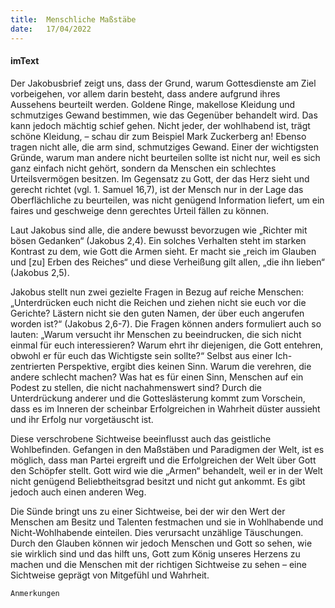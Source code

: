 ```yaml
---
title:  Menschliche Maßstäbe
date:   17/04/2022
---
```


#### imText

Der Jakobusbrief zeigt uns, dass der Grund, warum Gottesdienste am Ziel vorbeigehen, vor allem darin besteht, dass andere aufgrund ihres Aussehens beurteilt werden. Goldene Ringe, makellose Kleidung und schmutziges Gewand bestimmen, wie das Gegenüber behandelt wird. Das kann jedoch mächtig schief gehen. Nicht jeder, der wohlhabend ist, trägt schöne Kleidung, – schau dir zum Beispiel Mark Zuckerberg an! Ebenso tragen nicht alle, die arm sind, schmutziges Gewand. Einer der wichtigsten Gründe, warum man andere nicht beurteilen sollte ist nicht nur, weil es sich ganz einfach nicht gehört, sondern da Menschen ein schlechtes Urteilsvermögen besitzen. Im Gegensatz zu Gott, der das Herz sieht und gerecht richtet (vgl. 1. Samuel 16,7), ist der Mensch nur in der Lage das Oberflächliche zu beurteilen, was nicht genügend Information liefert, um ein faires und geschweige denn gerechtes Urteil fällen zu können.

Laut Jakobus sind alle, die andere bewusst bevorzugen wie „Richter mit bösen Gedanken“ (Jakobus 2,4). Ein solches Verhalten steht im starken Kontrast zu dem, wie Gott die Armen sieht. Er macht sie „reich im Glauben und [zu] Erben des Reiches“ und diese Verheißung gilt allen, „die ihn lieben“ (Jakobus 2,5).

Jakobus stellt nun zwei gezielte Fragen in Bezug auf reiche Menschen: „Unterdrücken euch nicht die Reichen und ziehen nicht sie euch vor die Gerichte? Lästern nicht sie den guten Namen, der über euch angerufen worden ist?“ (Jakobus 2,6-7). Die Fragen können anders formuliert auch so lauten: „Warum versucht ihr Menschen zu beeindrucken, die sich nicht einmal für euch interessieren? Warum ehrt ihr diejenigen, die Gott entehren, obwohl er für euch das Wichtigste sein sollte?“ Selbst aus einer Ich-zentrierten Perspektive, ergibt dies keinen Sinn. Warum die verehren, die andere schlecht machen? Was hat es für einen Sinn, Menschen auf ein Podest zu stellen, die nicht nachahmenswert sind? Durch die Unterdrückung anderer und die Gotteslästerung kommt zum Vorschein, dass es im Inneren der scheinbar Erfolgreichen in Wahrheit düster aussieht und ihr Erfolg nur vorgetäuscht ist.

Diese verschrobene Sichtweise beeinflusst auch das geistliche Wohlbefinden. Gefangen in den Maßstäben und Paradigmen der Welt, ist es möglich, dass man Partei ergreift und die Erfolgreichen der Welt über Gott den Schöpfer stellt. Gott wird wie die „Armen“ behandelt, weil er in der Welt nicht genügend Beliebtheitsgrad besitzt und nicht gut ankommt. Es gibt jedoch auch einen anderen Weg.

Die Sünde bringt uns zu einer Sichtweise, bei der wir den Wert der Menschen am Besitz und Talenten festmachen und sie in Wohlhabende und Nicht-Wohlhabende einteilen. Dies verursacht unzählige Täuschungen. Durch den Glauben können wir jedoch Menschen und Gott so sehen, wie sie wirklich sind und das hilft uns, Gott zum König unseres Herzens zu machen und die Menschen mit der richtigen Sichtweise zu sehen – eine Sichtweise geprägt von Mitgefühl und Wahrheit.


`Anmerkungen`
